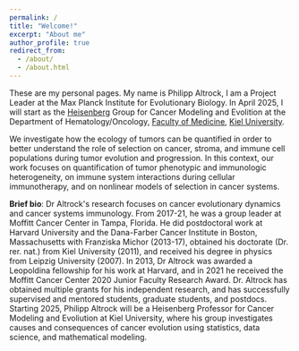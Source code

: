 ```yaml
---
permalink: /
title: "Welcome!"
excerpt: "About me"
author_profile: true
redirect_from: 
  - /about/
  - /about.html
---
```


These are my personal pages. My name is Philipp Altrock, I am a Project Leader at the Max Planck Institute for Evolutionary Biology. In April 2025, I will start as the <a href="https://www.dfg.de/en/research-funding/funding-opportunities/programmes/individual/heisenberg" target="_blank">Heisenberg</a> Group for Cancer Modeling and Evolition at the Department of Hematology/Oncology, <a href="https://www.medizin.uni-kiel.de/en/faculty/faculty-of-medicine" target="_blank">Faculty of Medicine</a>, <a href="https://www.uni-kiel.de/en/" target="_blank">Kiel University</a>. 

We investigate how the ecology of tumors can be quantified in order to better understand the role of selection on cancer, stroma, and immune cell populations during tumor evolution and progression. In this context, our work focuses on quantification of tumor phenotypic and immunologic heterogeneity, on immune system interactions during cellular immunotherapy, and on nonlinear models of selection in cancer systems.

**Brief bio**: Dr Altrock's research focuses on cancer evolutionary dynamics and cancer systems immunology. From 2017-21, he was a group leader at Moffitt Cancer Center in Tampa, Florida. He did postdoctoral work at Harvard University and the Dana-Farber Cancer Institute in Boston, Massachusetts with Franziska Michor (2013-17), obtained his doctorate (Dr. rer. nat.) from Kiel University (2011), and received his degree in physics from Leipzig University (2007). In 2013, Dr Altrock was awarded a Leopoldina fellowship for his work at Harvard, and in 2021 he received the Moffitt Cancer Center 2020 Junior Faculty Research Award. Dr. Altrock has obtained multiple grants for his independent research, and has successfully supervised and mentored students, graduate students, and postdocs. Starting 2025, Philipp Altrock will be a Heisenberg Professor for Cancer Modeling and Evoliution at Kiel University, where his group investigates causes and consequences of cancer evolution using statistics, data science, and mathematical modeling.


